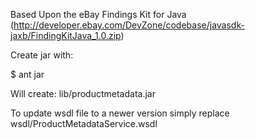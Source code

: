 Based Upon the eBay Findings Kit for Java (http://developer.ebay.com/DevZone/codebase/javasdk-jaxb/FindingKitJava_1.0.zip)

Create jar with:

$ ant jar

Will create: lib/productmetadata.jar

To update wsdl file to a newer version simply replace wsdl/ProductMetadataService.wsdl